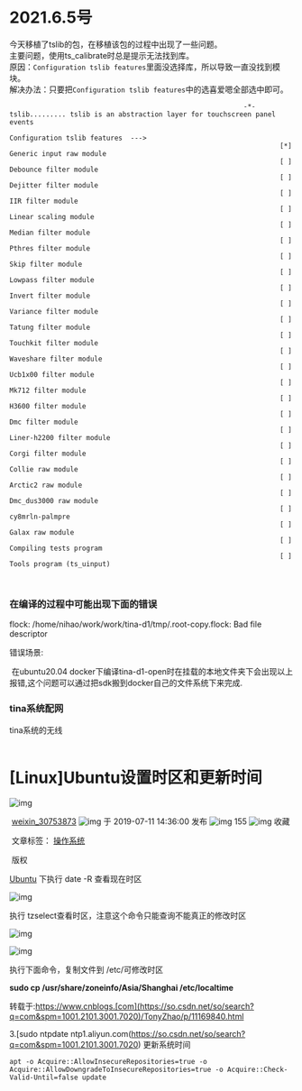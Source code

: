 # 2021.6.5号
今天移植了tslib的包，在移植该包的过程中出现了一些问题。    
主要问题，使用ts_calibrate时总是提示无法找到库。  
原因：`Configuration tslib features`里面没选择库，所以导致一直没找到模块。  
解决办法：只要把`Configuration tslib features`中的选喜爱嗯全部选中即可。  
~~~
                                                          -*- tslib......... tslib is an abstraction layer for touchscreen panel events                                                            
                                                            Configuration tslib features  --->     
                                                                   [*] Generic input raw module                                                                                                             
                                                                   [ ] Debounce filter module                                                                                                               
                                                                   [ ] Dejitter filter module                                                                                                               
                                                                   [ ] IIR filter module                                                                                                                    
                                                                   [ ] Linear scaling module                                                                                                                
                                                                   [ ] Median filter module                                                                                                                 
                                                                   [ ] Pthres filter module                                                                                                                 
                                                                   [ ] Skip filter module                                                                                                                   
                                                                   [ ] Lowpass filter module                                                                                                                
                                                                   [ ] Invert filter module                                                                                                                 
                                                                   [ ] Variance filter module                                                                                                               
                                                                   [ ] Tatung filter module                                                                                                                 
                                                                   [ ] Touchkit filter module                                                                                                               
                                                                   [ ] Waveshare filter module                                                                                                              
                                                                   [ ] Ucb1x00 filter module                                                                                                                
                                                                   [ ] Mk712 filter module                                                                                                                  
                                                                   [ ] H3600 filter module                                                                                                                  
                                                                   [ ] Dmc filter module                                                                                                                    
                                                                   [ ] Liner-h2200 filter module                                                                                                            
                                                                   [ ] Corgi filter module                                                                                                                  
                                                                   [ ] Collie raw module                                                                                                                    
                                                                   [ ] Arctic2 raw module                                                                                                                   
                                                                   [ ] Dmc_dus3000 raw module                                                                                                               
                                                                   [ ] cy8mrln-palmpre                                                                                                                      
                                                                   [ ] Galax raw module                                                                                                                     
                                                                   [ ] Compiling tests program                                                                                                              
                                                                   [ ] Tools program (ts_uinput)                                                                                                            
                                                                                                 


~~~

### 在编译的过程中可能出现下面的错误

flock: /home/nihao/work/work/tina-d1/tmp/.root-copy.flock: Bad file descriptor

错误场景:

​	在ubuntu20.04 docker下编译tina-d1-open时在挂载的本地文件夹下会出现以上报错,这个问题可以通过把sdk搬到docker自己的文件系统下来完成.



### tina系统配网

tina系统的无线

~~~
~~~



# [Linux]Ubuntu设置时区和更新时间

![img](https://csdnimg.cn/release/blogv2/dist/pc/img/reprint.png)

​                    [weixin_30753873](https://blog.csdn.net/weixin_30753873)                    ![img](https://csdnimg.cn/release/blogv2/dist/pc/img/newCurrentTime2.png)                    于 2019-07-11 14:36:00 发布                    ![img](https://csdnimg.cn/release/blogv2/dist/pc/img/articleReadEyes2.png)                    155                                            ![img](https://csdnimg.cn/release/blogv2/dist/pc/img/tobarCollect2.png)                                                收藏                                                                                        

​                            文章标签：                                [操作系统](https://so.csdn.net/so/search/s.do?q=操作系统&t=blog&o=vip&s=&l=&f=&viparticle=)                    

​                    版权                

[Ubuntu](https://so.csdn.net/so/search?q=Ubuntu&spm=1001.2101.3001.7020) 下执行 date -R 查看现在时区

![img](https://img2018.cnblogs.com/blog/540357/201907/540357-20190711143209639-1039430243.png)

 

执行 tzselect查看时区，注意这个命令只能查询不能真正的修改时区

![img](https://img2018.cnblogs.com/blog/540357/201907/540357-20190711143331893-761927921.png)

![img](https://img2018.cnblogs.com/blog/540357/201907/540357-20190711143416956-786265476.png)

执行下面命令，复制文件到 /etc/可修改时区

**sudo cp /usr/share/zoneinfo/Asia/Shanghai   /etc/localtime**

 

转载于:https://www.cnblogs.[com](https://so.csdn.net/so/search?q=com&spm=1001.2101.3001.7020)/TonyZhao/p/11169840.html





3.[sudo ntpdate ntp1.aliyun.com(https://so.csdn.net/so/search?q=com&spm=1001.2101.3001.7020) 更新系统时间





~~~
apt -o Acquire::AllowInsecureRepositories=true -o Acquire::AllowDowngradeToInsecureRepositories=true -o Acquire::Check-Valid-Until=false update
~~~

